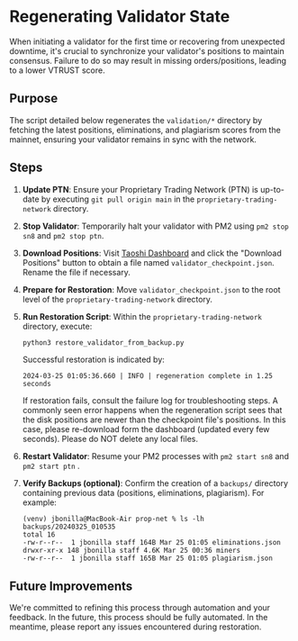 # Regenerating Validator State

When initiating a validator for the first time or recovering from unexpected downtime, it's crucial to synchronize your validator's positions to maintain consensus. Failure to do so may result in missing orders/positions, leading to a lower VTRUST score.

## Purpose

The script detailed below regenerates the `validation/*` directory by fetching the latest positions, eliminations, and plagiarism scores from the mainnet, ensuring your validator remains in sync with the network.

## Steps

1. **Update PTN**: Ensure your Proprietary Trading Network (PTN) is up-to-date by executing `git pull origin main` in the `proprietary-trading-network` directory.
2. **Stop Validator**: Temporarily halt your validator with PM2 using `pm2 stop sn8` and `pm2 stop ptn`.
3. **Download Positions**: Visit [Taoshi Dashboard](https://dashboard.taoshi.io/) and click the "Download Positions" button to obtain a file named `validator_checkpoint.json`. Rename the file if necessary.
4. **Prepare for Restoration**: Move `validator_checkpoint.json` to the root level of the `proprietary-trading-network` directory.
5. **Run Restoration Script**: Within the `proprietary-trading-network` directory, execute:

    ```bash
    python3 restore_validator_from_backup.py
    ```

     Successful restoration is indicated by:
    ```
    2024-03-25 01:05:36.660 | INFO | regeneration complete in 1.25 seconds
    ```
     If restoration fails, consult the failure log for troubleshooting steps.
     A commonly seen error happens when the regeneration script sees that the disk positions are newer than the checkpoint file's positions. In this case, please re-download form the dashboard (updated every few seconds). Please do NOT delete any local files.


   
6. **Restart Validator**: Resume your PM2 processes with `pm2 start sn8` and `pm2 start ptn` .
7. **Verify Backups (optional)**: Confirm the creation of a `backups/` directory containing previous data (positions, eliminations, plagiarism). For example:
    ```
    (venv) jbonilla@MacBook-Air prop-net % ls -lh backups/20240325_010535
    total 16
    -rw-r--r--  1 jbonilla staff 164B Mar 25 01:05 eliminations.json
    drwxr-xr-x 148 jbonilla staff 4.6K Mar 25 00:36 miners
    -rw-r--r--  1 jbonilla staff 165B Mar 25 01:05 plagiarism.json
    ```

## Future Improvements

We're committed to refining this process through automation and your feedback. In the future, this process should be fully automated. In the meantime, please report any issues encountered during restoration.
